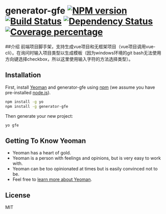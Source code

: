 # generator-gfe [![NPM version][npm-image]][npm-url] [![Build Status][travis-image]][travis-url] [![Dependency Status][daviddm-image]][daviddm-url] [![Coverage percentage][coveralls-image]][coveralls-url]
> 

##介绍
前端项目脚手架，支持生成vue项目和无框架项目（vue项目调用vue-cli）。在询问时输入项目类型以生成模板（因为windows环境的git bash无法使用方向键选择checkbox，所以这里使用输入字符的方法选择类型）。

## Installation

First, install [Yeoman](http://yeoman.io) and generator-gfe using [npm](https://www.npmjs.com/) (we assume you have pre-installed [node.js](https://nodejs.org/)).

```bash
npm install -g yo
npm install -g generator-gfe
```

Then generate your new project:

```bash
yo gfe
```

## Getting To Know Yeoman

 * Yeoman has a heart of gold.
 * Yeoman is a person with feelings and opinions, but is very easy to work with.
 * Yeoman can be too opinionated at times but is easily convinced not to be.
 * Feel free to [learn more about Yeoman](http://yeoman.io/).

## License

MIT


[npm-image]: https://badge.fury.io/js/generator-gfe.svg
[npm-url]: https://npmjs.org/package/generator-gfe
[travis-image]: https://travis-ci.org//generator-gfe.svg?branch=master
[travis-url]: https://travis-ci.org//generator-gfe
[daviddm-image]: https://david-dm.org//generator-gfe.svg?theme=shields.io
[daviddm-url]: https://david-dm.org//generator-gfe
[coveralls-image]: https://coveralls.io/repos//generator-gfe/badge.svg
[coveralls-url]: https://coveralls.io/r//generator-gfe
